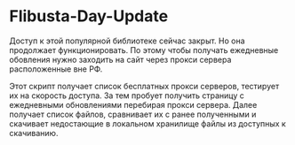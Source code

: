 # Flibusta-Day-Update

Доступ к этой популярной библиотеке сейчас закрыт. Но она продолжает функционировать.
По этому чтобы получать ежедневные обовления нужно заходить на сайт через прокси сервера расположенные вне РФ.

Этот скрипт получает список бесплатных прокси серверов, тестирует их на скорость доступа.
За тем пробует получить страницу с ежедневными обновлениями перебирая прокси сервера.
Далее получает список файлов, сравнивает их с ранее полученными и скачивает недостающие в локальном хранилище файлы из доступных к скачиванию.

